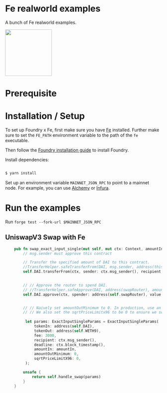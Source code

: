 # Fe realworld examples

A bunch of Fe realworld examples.

<img src="https://raw.githubusercontent.com/ethereum/fe/master/logo/fe_svg/fe_source.svg" width="150px">

<br>


# Prerequisite
# Installation / Setup

To set up Foundry x Fe, first make sure you have [Fe](https://fe-lang.org/) installed. Further make sure to set the `FE_PATH` environment variable to the path of the `fe` executable.

Then follow the [Foundry installation guide](https://book.getfoundry.sh/getting-started/installation) to install Foundry.

Install dependencies:

```bash

$ yarn install

```

Set up an environment variable `MAINNET_JSON_RPC` to point to a mainnet node. For example, you can use [Alchemy](https://alchemyapi.io/) or [Infura](https://infura.io/).

# Run the examples

Run `forge test --fork-url $MAINNET_JSON_RPC`

## UniswapV3 Swap with Fe


```rust
    pub fn swap_exact_input_single(mut self, mut ctx: Context, amountIn: u256) -> u256 {
        // msg.sender must approve this contract

        // Transfer the specified amount of DAI to this contract.
        //TransferHelper.safeTransferFrom(DAI, msg.sender, address(this), amountIn);
        self.DAI.transferFrom(ctx, sender: ctx.msg_sender(), recipient: ctx.self_address(), value: amountIn)
        

        // // Approve the router to spend DAI.
        // //TransferHelper.safeApprove(DAI, address(swapRouter), amountIn);
        self.DAI.approve(ctx, spender: address(self.swapRouter), value: amountIn)


        // // Naively set amountOutMinimum to 0. In production, use an oracle or other data source to choose a safer value for amountOutMinimum.
        // // We also set the sqrtPriceLimitx96 to be 0 to ensure we swap our exact input amount.
        
         let params: ExactInputSingleParams = ExactInputSingleParams(
             tokenIn: address(self.DAI),
             tokenOut: address(self.WETH9),
             fee: 3000,
             recipient: ctx.msg_sender(),
             deadline: ctx.block_timestamp(),
             amountIn: amountIn,
             amountOutMinimum: 0,
             sqrtPriceLimitX96: 0,
         );

        unsafe {
            return self.handle_swap(params)
        }
    }
```
